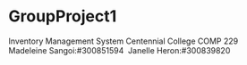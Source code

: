 # GroupProject1
Inventory Management System
Centennial College
COMP 229
Madeleine Sangoi:#300851594 
Janelle Heron:#300839820 

